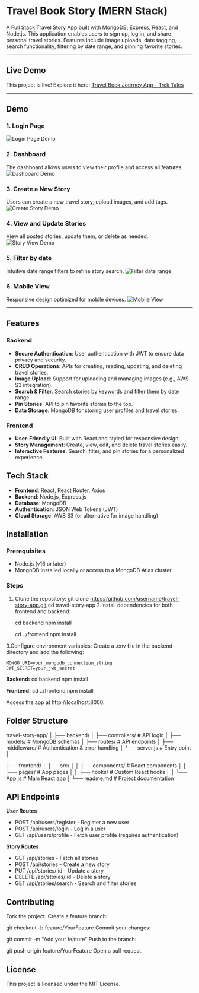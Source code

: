 # Travel Book Story (MERN Stack)

A Full Stack Travel Story App built with MongoDB, Express, React, and Node.js. This application enables users to sign up, log in, and share personal travel stories. Features include image uploads, date tagging, search functionality, filtering by date range, and pinning favorite stories.

---

## Live Demo
This project is live! Explore it here: [Travel Book Journey App - Trek Tales](https://trektales.vercel.app/login)

------

## Demo

### 1. Login Page
![Login Page Demo](https://github.com/user-attachments/assets/ea70dce7-610a-4b90-b68a-5fbf4b41883b)

### 2. Dashboard
The dashboard allows users to view their profile and access all features.
![Dashboard Demo](https://github.com/user-attachments/assets/b7077ef5-6a03-4b14-bbc3-439f19a336ac)


### 3. Create a New Story
Users can create a new travel story, upload images, and add tags.
![Create Story Demo](https://github.com/user-attachments/assets/bcf8e012-b9c4-4456-911b-f95ba5b6f60d)


### 4. View and Update Stories
View all posted stories, update them, or delete as needed.
![Story View Demo](https://github.com/user-attachments/assets/5b9789d5-4939-4de1-8bc2-619ea1e26cb7)

### 5. Filter by date
Intuitive date range filters to refine story search.
![Filter date range](https://github.com/user-attachments/assets/4e33b8a3-89cf-4cb1-886b-1e558c5b4c28)


### 6. Mobile View
Responsive design optimized for mobile devices.
![Mobile View](https://github.com/user-attachments/assets/1e7f6412-76b6-44d7-b74d-e51fba9e4fca)


---
## Features

### Backend
- **Secure Authentication**: User authentication with JWT to ensure data privacy and security.
- **CRUD Operations**: APIs for creating, reading, updating, and deleting travel stories.
- **Image Upload**: Support for uploading and managing images (e.g., AWS S3 integration).
- **Search & Filter**: Search stories by keywords and filter them by date range.
- **Pin Stories**: API to pin favorite stories to the top.
- **Data Storage**: MongoDB for storing user profiles and travel stories.

### Frontend
- **User-Friendly UI**: Built with React and styled for responsive design.
- **Story Management**: Create, view, edit, and delete travel stories easily.
- **Interactive Features**: Search, filter, and pin stories for a personalized experience.

## Tech Stack
- **Frontend**: React, React Router, Axios
- **Backend**: Node.js, Express.js
- **Database**: MongoDB
- **Authentication**: JSON Web Tokens (JWT)
- **Cloud Storage**: AWS S3 (or alternative for image handling)

## Installation

### Prerequisites
- Node.js (v16 or later)
- MongoDB installed locally or access to a MongoDB Atlas cluster

### Steps
1. Clone the repository:
   git clone https://github.com/username/travel-story-app.git
   cd travel-story-app
2.Install dependencies for both frontend and backend:

    cd backend
    npm install
    
    cd ../frontend
    npm install

3.Configure environment variables:
Create a .env file in the backend directory and add the following:

   
    MONGO_URI=your_mongodb_connection_string
    JWT_SECRET=your_jwt_secret

**Backend:**
cd backend
npm install

**Frontend:**
cd ../frontend
npm install

Access the app at http://localhost:8000.

## Folder Structure
travel-story-app/
│
├── backend/
│   ├── controllers/      # API logic
│   ├── models/           # MongoDB schemas
│   ├── routes/           # API endpoints
│   ├── middleware/       # Authentication & error handling
│   └── server.js         # Entry point
│


├── frontend/
│   ├── src/
│   │   ├── components/   # React components
│   │   ├── pages/        # App pages
│   │   ├── hooks/        # Custom React hooks
│   │   └── App.js        # Main React app
│
└── readme.md             # Project documentation


## API Endpoints
**User Routes**
- POST /api/users/register - Register a new user
- POST /api/users/login - Log in a user
- GET /api/users/profile - Fetch user profile (requires authentication)

**Story Routes**
- GET /api/stories - Fetch all stories
- POST /api/stories - Create a new story
- PUT /api/stories/:id - Update a story
- DELETE /api/stories/:id - Delete a story
- GET /api/stories/search - Search and filter stories

## Contributing
Fork the project.
Create a feature branch:

git checkout -b feature/YourFeature
Commit your changes:

git commit -m "Add your feature"
Push to the branch:

git push origin feature/YourFeature
Open a pull request.

## License
This project is licensed under the MIT License.
